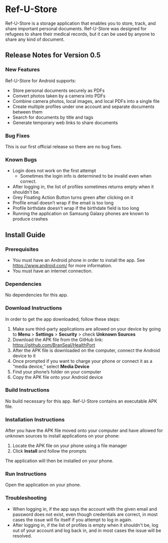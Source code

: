 # Ref-U-Store
Ref-U-Store is a storage application that enables you to store, track, and share important personal documents. Ref-U-Store was designed for refugees to share their medical records, but it can be used by anyone to share any kind of document.

## Release Notes for Version 0.5

### New Features
Ref-U-Store for Android supports:
 - Store personal documents securely as PDFs
 - Convert photos taken by a camera into PDFs
 - Combine camera photos, local images, and local PDFs into a single file
 - Create multiple profiles under one account and separate documents between them
 - Search for documents by title and tags
 - Generate temporary web links to share documents

### Bug Fixes
This is our first official release so there are no bug fixes.

### Known Bugs
 - Login does not work on the first attempt
   - Sometimes the login info is determined to be invalid even when correct.
 - After logging in, the list of profiles sometimes returns empty when it shouldn't be.
 - Grey Floating Action Button turns green after clicking on it
 - Profile email doesn’t wrap if the email is too long
 - Profile birthdate doesn’t wrap if the birthdate field is too long
 - Running the application on Samsung Galaxy phones are known to produce crashes

## Install Guide

### Prerequisites
 - You must have an Android phone in order to install the app. See https://www.android.com/ for more information.
 - You must have an internet connection.

### Dependencies
No dependencies for this app.

### Download Instructions
In order to get the app downloaded, follow these steps:
1. Make sure third-party applications are allowed on your device by going to **Menu** > **Settings** > **Security** > check **Unknown Sources**
2. Download the APK file from the GitHub link: https://github.com/BranSeal/HealthPort
3. After the APK file is downloaded on the computer, connect the Android device to it
4. Once prompted if you want to charge your phone or connect it as a “media device,” select **Media Device**
5. Find your phone’s folder on your computer
6. Copy the APK file onto your Android device

### Build Instructions
No build necessary for this app. Ref-U-Store contains an executable APK file.

### Installation Instructions
After you have the APK file moved onto your computer and have allowed for unknown sources to install applications on your phone:
1. Locate the APK file on your phone using a file manager
2. Click **Install** and follow the prompts

<a></a>
The application will then be installed on your phone.

### Run Instructions
Open the application on your phone.

### Troubleshooting
 - When logging in, if the app says the account with the given email and password does not exist, even though credentials are correct, in most cases the issue will fix itself if you attempt to log in again.
 - After logging in, if the list of profiles is empty when it shouldn't be, log out of your account and log back in, and in most cases the issue will be resolved.
